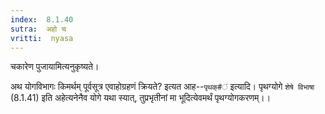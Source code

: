 ```yaml
---
index:  8.1.40
sutra:  अहो च
vritti:  nyasa
---
```


चकारेण पुजायामित्यनुकृष्यते।

अथ योगविभागः किमर्थम् पूर्वसूत्र एवाहोग्रहणं क्रियते? इत्यत आह--`पृथक्#ं` इत्यादि। पृथग्योगे `शेषे विभाषा` (8.1.41) इति अहेत्यनेनैव योगे यथा स्यात्, तुप्रभृतीनां मा भूदित्येवमर्थं पृथग्योगकरणम्।।

